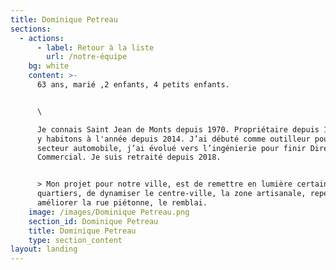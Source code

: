 ```yaml
---
title: Dominique Petreau
sections:
  - actions:
      - label: Retour à la liste
        url: /notre-équipe
    bg: white
    content: >-
      63 ans, marié ,2 enfants, 4 petits enfants.


      \

      Je connais Saint Jean de Monts depuis 1970. Propriétaire depuis 1999, nous
      y habitons à l'année depuis 2014. J’ai débuté comme outilleur pour le
      secteur automobile, j’ai évolué vers l’ingénierie pour finir Directeur
      Commercial. Je suis retraité depuis 2018. 


      > Mon projet pour notre ville, est de remettre en lumière certains
      quartiers, de dynamiser le centre-ville, la zone artisanale, repenser,
      améliorer la rue piétonne, le remblai.
    image: /images/Dominique Petreau.png
    section_id: Dominique Petreau
    title: Dominique Petreau
    type: section_content
layout: landing
---
```



